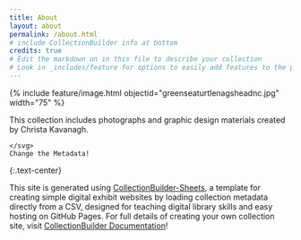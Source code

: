 ```yaml
---
title: About
layout: about
permalink: /about.html
# include CollectionBuilder info at bottom
credits: true
# Edit the markdown on in this file to describe your collection
# Look in _includes/feature for options to easily add features to the page
---
```


{% include feature/image.html objectid="greenseaturtlenagsheadnc.jpg" width="75" %}


This collection includes photographs and graphic design materials created by Christa Kavanagh.

    </svg> 
    Change the Metadata!
</button>
{:.text-center}

This site is generated using [CollectionBuilder-Sheets](https://github.com/CollectionBuilder/collectionbuilder-sheets), a template  for creating simple digital exhibit websites by loading collection metadata directly from a CSV, designed for teaching digital library skills and easy hosting on GitHub Pages.
For full details of creating your own collection site, visit [CollectionBuilder Documentation](https://collectionbuilder.github.io/cb-docs/)!
